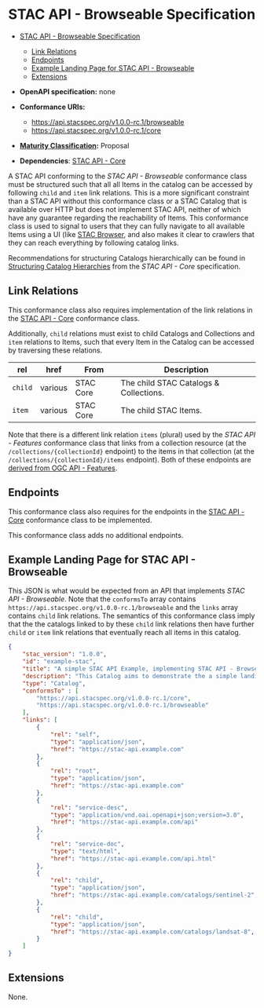 # STAC API - Browseable Specification

- [STAC API - Browseable Specification](#stac-api---browseable-specification)
  - [Link Relations](#link-relations)
  - [Endpoints](#endpoints)
  - [Example Landing Page for STAC API - Browseable](#example-landing-page-for-stac-api---browseable)
  - [Extensions](#extensions)

- **OpenAPI specification:** none
- **Conformance URIs:** 
  - <https://api.stacspec.org/v1.0.0-rc.1/browseable>
  - <https://api.stacspec.org/v1.0.0-rc.1/core>
- **[Maturity Classification](../README.md#maturity-classification):** Proposal
- **Dependencies**: [STAC API - Core](../core)

A STAC API conforming to the *STAC API - Browseable* conformance class must be structured such that all 
all Items in the catalog can be accessed by following `child` and `item` link relations. This is a more significant
constraint than a STAC API without this conformance class or a STAC Catalog that is available over HTTP but does not
implement STAC API, neither of which have any guarantee regarding the reachability of Items. This conformance 
class is used to signal to users that they can fully navigate to all available Items using a UI (like [STAC Browser](https://github.com/radiantearth/stac-browser), 
and also makes it clear to crawlers that they can reach everything by following catalog links. 

Recommendations for structuring Catalogs hierarchically can be found in
[Structuring Catalog Hierarchies](../core/README.md#structuring-catalog-hierarchies) from the *STAC API - Core* specification.

## Link Relations

This conformance class also requires implementation of the link relations in the [STAC API - Core](../core) conformance class.

Additionally, `child` relations must exist to child Catalogs and Collections and `item` relations to Items, such that
every Item in the Catalog can be accessed by traversing these relations.

| **rel** | **href** | **From**  | **Description**                        |
| ------- | -------- | --------- | -------------------------------------- |
| `child` | various  | STAC Core | The child STAC Catalogs & Collections. |
| `item`  | various  | STAC Core | The child STAC Items.                  |

Note that there is a different link relation `items` (plural)
used by the *STAC API - Features* conformance class that links from a collection resource
(at the `/collections/{collectionId}` endpoint) to the items in
that collection (at the `/collections/{collectionId}/items` endpoint). Both of these endpoints are 
[derived from OGC API - Features](https://docs.opengeospatial.org/is/17-069r3/17-069r3.html#_items_).

## Endpoints

This conformance class also requires for the endpoints in the [STAC API - Core](../core) conformance class to be implemented.

This conformance class adds no additional endpoints.

## Example Landing Page for STAC API - Browseable

This JSON is what would be expected from an API that implements *STAC API - Browseable*. Note that the
`conformsTo` array contains `https://api.stacspec.org/v1.0.0-rc.1/browseable` and the `links` array 
contains `child` link relations.  The semantics of this conformance class imply that the the catalogs
linked to by these `child` link relations then have further `child` or `item` link relations that
eventually reach all items in this catalog.

```json
{
    "stac_version": "1.0.0",
    "id": "example-stac",
    "title": "A simple STAC API Example, implementing STAC API - Browseable",
    "description": "This Catalog aims to demonstrate the a simple landing page",
    "type": "Catalog",
    "conformsTo" : [
        "https://api.stacspec.org/v1.0.0-rc.1/core",
        "https://api.stacspec.org/v1.0.0-rc.1/browseable"
    ],
    "links": [
        {
            "rel": "self",
            "type": "application/json",
            "href": "https://stac-api.example.com"
        },
        {
            "rel": "root",
            "type": "application/json",
            "href": "https://stac-api.example.com"
        },
        {
            "rel": "service-desc",
            "type": "application/vnd.oai.openapi+json;version=3.0",
            "href": "https://stac-api.example.com/api"
        },
        {
            "rel": "service-doc",
            "type": "text/html",
            "href": "https://stac-api.example.com/api.html"
        },
        {
            "rel": "child",
            "type": "application/json",
            "href": "https://stac-api.example.com/catalogs/sentinel-2",
        },
        {
            "rel": "child",
            "type": "application/json",
            "href": "https://stac-api.example.com/catalogs/landsat-8",
        }
    ]
}
```

## Extensions

None.
